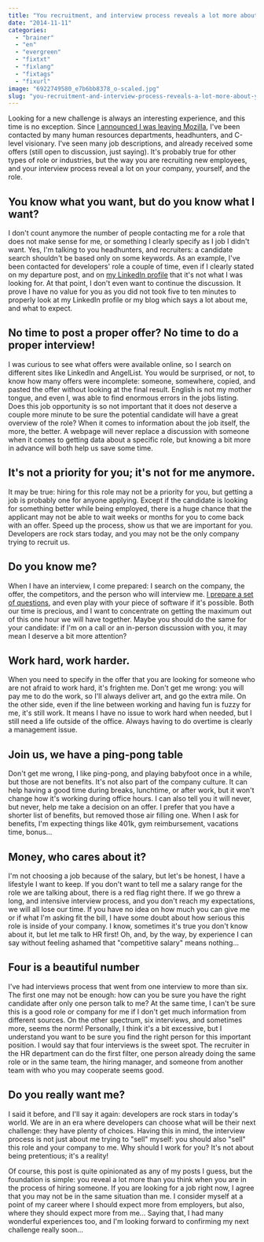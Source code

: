```yaml
---
title: "You recruitment, and interview process reveals a lot more about you, and your company than you would expect"
date: "2014-11-11"
categories: 
  - "brainer"
  - "en"
  - "evergreen"
  - "fixtxt"
  - "fixlang"
  - "fixtags"
  - "fixurl"
image: "6922749580_e7b6bb8378_o-scaled.jpg"
slug: "you-recruitment-and-interview-process-reveals-a-lot-more-about-you-and-your-company-than-you-would-expect"
---
```


Looking for a new challenge is always an interesting experience, and this time is no exception. Since [I announced I was leaving Mozilla](http://fred.dev/im-leaving-mozilla-looking-for-a-new-challenge/ "I’m leaving Mozilla, looking for a new challenge"), I've been contacted by many human resources departments, headhunters, and C-level visionary. I've seen many job descriptions, and already received some offers (still open to discussion, just saying). It's probably true for other types of role or industries, but the way you are recruiting new employees, and your interview process reveal a lot on your company, yourself, and the role.

## You know what you want, but do you know what I want?

I don't count anymore the number of people contacting me for a role that does not make sense for me, or something I clearly specify as I job I didn't want. Yes, I'm talking to you headhunters, and recruiters: a candidate search shouldn't be based only on some keywords. As an example, I've been contacted for developers' role a couple of time, even if I clearly stated on my departure post, and on [my LinkedIn profile](https://www.linkedin.com/in/fredericharper "Frédéric Harper's LinkedIn profile") that it's not what I was looking for. At that point, I don't even want to continue the discussion. It prove I have no value for you as you did not took five to ten minutes to properly look at my LinkedIn profile or my blog which says a lot about me, and what to expect.

## No time to post a proper offer? No time to do a proper interview!

I was curious to see what offers were available online, so I search on different sites like LinkedIn and AngelList. You would be surprised, or not, to know how many offers were incomplete: someone, somewhere, copied, and pasted the offer without looking at the final result. English is not my mother tongue, and even I, was able to find enormous errors in the jobs listing. Does this job opportunity is so not important that it does not deserve a couple more minute to be sure the potential candidate will have a great overview of the role? When it comes to information about the job itself, the more, the better. A webpage will never replace a discussion with someone when it comes to getting data about a specific role, but knowing a bit more in advance will both help us save some time.

## It's not a priority for you; it's not for me anymore.

It may be true: hiring for this role may not be a priority for you, but getting a job is probably one for anyone applying. Except if the candidate is looking for something better while being employed, there is a huge chance that the applicant may not be able to wait weeks or months for you to come back with an offer. Speed up the process, show us that we are important for you. Developers are rock stars today, and you may not be the only company trying to recruit us.

## Do you know me?

When I have an interview, I come prepared: I search on the company, the offer, the competitors, and the person who will interview me. [I prepare a set of questions](http://fred.dev/the-50-questions-you-want-to-ask-when-applying-for-a-technical-evangelist-role/ "The 50 questions you want to ask when applying for a Technical Evangelist role"), and even play with your piece of software if it's possible. Both our time is precious, and I want to concentrate on getting the maximum out of this one hour we will have together. Maybe you should do the same for your candidate: if I'm on a call or an in-person discussion with you, it may mean I deserve a bit more attention?

## Work hard, work harder.

When you need to specify in the offer that you are looking for someone who are not afraid to work hard, it's frighten me. Don't get me wrong: you will pay me to do the work, so I'll always deliver art, and go the extra mile. On the other side, even if the line between working and having fun is fuzzy for me, it's still work. It means I have no issue to work hard when needed, but I still need a life outside of the office. Always having to do overtime is clearly a management issue.

## Join us, we have a ping-pong table

Don't get me wrong, I like ping-pong, and playing babyfoot once in a while, but those are not benefits. It's not also part of the company culture. It can help having a good time during breaks, lunchtime, or after work, but it won't change how it's working during office hours. I can also tell you it will never, but never, help me take a decision on an offer. I prefer that you have a shorter list of benefits, but removed those air filling one. When I ask for benefits, I'm expecting things like 401k, gym reimbursement, vacations time, bonus...

## Money, who cares about it?

I'm not choosing a job because of the salary, but let's be honest, I have a lifestyle I want to keep. If you don't want to tell me a salary range for the role we are talking about, there is a red flag right there. If we go threw a long, and intensive interview process, and you don't reach my expectations, we will all lose our time. If you have no idea on how much you can give me or if what I'm asking fit the bill, I have some doubt about how serious this role is inside of your company. I know, sometimes it's true you don't know about it, but let me talk to HR first! Oh, and, by the way, by experience I can say without feeling ashamed that "competitive salary" means nothing...

## Four is a beautiful number

I've had interviews process that went from one interview to more than six. The first one may not be enough: how can you be sure you have the right candidate after only one person talk to me? At the same time, I can't be sure this is a good role or company for me if I don't get much information from different sources. On the other spectrum, six interviews, and sometimes more, seems the norm! Personally, I think it's a bit excessive, but I understand you want to be sure you find the right person for this important position. I would say that four interviews is the sweet spot. The recruiter in the HR department can do the first filter, one person already doing the same role or in the same team, the hiring manager, and someone from another team with who you may cooperate seems good.

## Do you really want me?

I said it before, and I'll say it again: developers are rock stars in today's world. We are in an era where developers can choose what will be their next challenge: they have plenty of choices. Having this in mind, the interview process is not just about me trying to "sell" myself: you should also "sell" this role and your company to me. Why should I work for you? It's not about being pretentious; it's a reality!

Of course, this post is quite opinionated as any of my posts I guess, but the foundation is simple: you reveal a lot more than you think when you are in the process of hiring someone. If you are looking for a job right now, I agree that you may not be in the same situation than me. I consider myself at a point of my career where I should expect more from employers, but also, where they should expect more from me... Saying that, I had many wonderful experiences too, and I'm looking forward to confirming my next challenge really soon...
